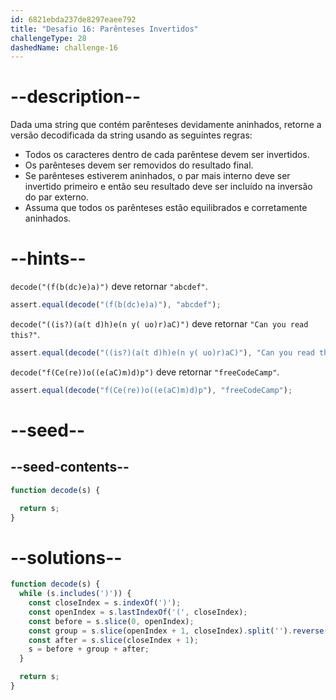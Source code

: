 ```yaml
---
id: 6821ebda237de8297eaee792
title: "Desafio 16: Parênteses Invertidos"
challengeType: 28
dashedName: challenge-16
---
```


# --description--

Dada uma string que contém parênteses devidamente aninhados, retorne a versão decodificada da string usando as seguintes regras:

- Todos os caracteres dentro de cada parêntese devem ser invertidos.
- Os parênteses devem ser removidos do resultado final.
- Se parênteses estiverem aninhados, o par mais interno deve ser invertido primeiro e então seu resultado deve ser incluído na inversão do par externo.
- Assuma que todos os parênteses estão equilibrados e corretamente aninhados.

# --hints--

`decode("(f(b(dc)e)a)")` deve retornar `"abcdef"`.

```js
assert.equal(decode("(f(b(dc)e)a)"), "abcdef");
```

`decode("((is?)(a(t d)h)e(n y( uo)r)aC)")` deve retornar `"Can you read this?"`.

```js
assert.equal(decode("((is?)(a(t d)h)e(n y( uo)r)aC)"), "Can you read this?");
```

`decode("f(Ce(re))o((e(aC)m)d)p")` deve retornar `"freeCodeCamp"`.

```js
assert.equal(decode("f(Ce(re))o((e(aC)m)d)p"), "freeCodeCamp");
```

# --seed--

## --seed-contents--

```js
function decode(s) {

  return s;
}
```

# --solutions--

```js
function decode(s) {
  while (s.includes(')')) {
    const closeIndex = s.indexOf(')');
    const openIndex = s.lastIndexOf('(', closeIndex);
    const before = s.slice(0, openIndex);
    const group = s.slice(openIndex + 1, closeIndex).split('').reverse().join('');
    const after = s.slice(closeIndex + 1);
    s = before + group + after;
  }

  return s;
}
```
